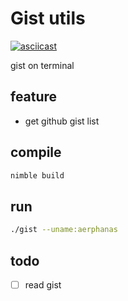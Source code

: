 # Gist utils

[![asciicast](https://asciinema.org/a/k28htZzmKwBQx7CAd0l99tyuC.svg)](https://asciinema.org/a/k28htZzmKwBQx7CAd0l99tyuC)

gist on terminal

## feature

- get github gist list

## compile

``` sh
nimble build
```

## run

``` sh
./gist --uname:aerphanas
```

## todo

- [ ] read gist
